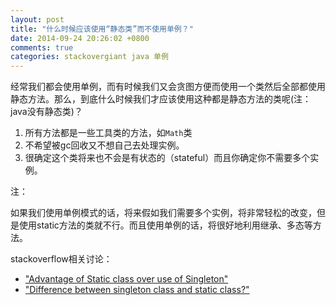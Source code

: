 ```yaml
---
layout: post
title: "什么时候应该使用“静态类”而不使用单例？"
date: 2014-09-24 20:26:02 +0800
comments: true
categories: stackovergiant java 单例
---
```


经常我们都会使用单例，而有时候我们又会贪图方便而使用一个类然后全部都使用静态方法。那么，到底什么时候我们才应该使用这种都是静态方法的类呢(注：java没有静态类)？

1. 所有方法都是一些工具类的方法，如`Math`类
2. 不希望被gc回收又不想自己去处理实例。
3. 很确定这个类将来也不会是有状态的（stateful）而且你确定你不需要多个实例。

注：

如果我们使用单例模式的话，将来假如我们需要多个实例，将非常轻松的改变，但是使用static方法的类就不行。而且使用单例的话，将很好地利用继承、多态等方法。


stackoverflow相关讨论：



- ["Advantage of Static class over use of Singleton"](http://stackoverflow.com/questions/839383/advantage-of-static-class-over-use-of-singleton/ )
- ["Difference between singleton class and static class?"](http://stackoverflow.com/questions/3714971/difference-between-singleton-class-and-static-class)


